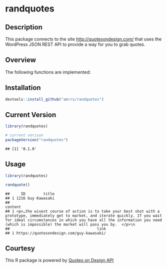 
randquotes
==========

Description
-----------

This package connects to the site <http://quotesondesign.com/> that uses the WordPress JSON REST API to provide a way for you to grab quotes.

Overview
--------

The following functions are implemented:

Installation
------------

``` r
devtools::install_github("amrrs/randquotes")
```

Current Version
---------------

``` r
library(randquotes)

# current verison
packageVersion("randquotes")
```

    ## [1] '0.1.0'

Usage
-----

``` r
library(randquotes)

randquote()
```

    ##     ID        title
    ## 1 1216 Guy Kawasaki
    ##                                                                                                                                                                                                                                                                     content
    ## 1 <p>…the wisest course of action is to take your best shot with a prototype, immediately get to market, and iterate quickly. If you wait for ideal circumstances in which you have all the information you need (which is impossible) the market will pass you by.  </p>\n
    ##                                       link
    ## 1 https://quotesondesign.com/guy-kawasaki/

Courtesy
--------

This R package is powered by [Quotes on Design API](https://quotesondesign.com/api-v4-0/)
